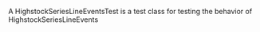A HighstockSeriesLineEventsTest is a test class for testing the behavior of HighstockSeriesLineEvents